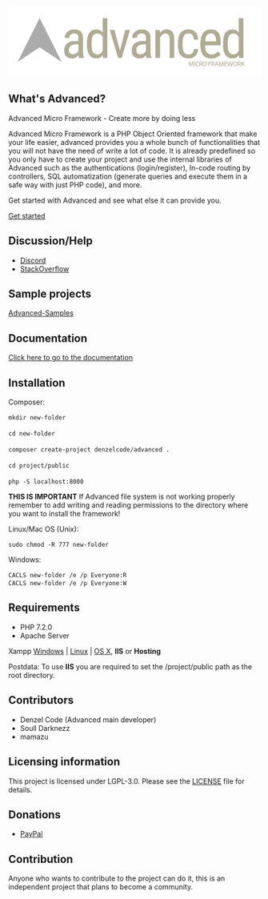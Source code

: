 ![Advanced](https://github.com/DenzelCode/Advanced/blob/master/project/public/assets/images/advanced.png?raw=true)

## What's Advanced?

Advanced Micro Framework - Create more by doing less

Advanced Micro Framework is a PHP Object Oriented framework that make your life easier, advanced provides you a whole bunch of functionalities that you will not have the need of write a lot of code. It is already predefined so you only have to create your project and use the internal libraries of Advanced such as the authentications (login/register), In-code routing by controllers, SQL automatization (generate queries and execute them in a safe way with just PHP code), and more.

Get started with Advanced and see what else it can provide you.

[Get started](https://github.com/DenzelCode/Advanced/wiki/Get-started)

## Discussion/Help

-   [Discord](https://discord.gg/T7PsB5z)
-   [StackOverflow](https://stackoverflow.com/tags/advanced-framework)

## Sample projects

[Advanced-Samples](https://github.com/DenzelCode/Advanced-Samples)

## Documentation

[Click here to go to the documentation](https://github.com/DenzelCode/Advanced/wiki/Get-started)

## Installation

Composer:

```
mkdir new-folder

cd new-folder

composer create-project denzelcode/advanced .

cd project/public

php -S localhost:8000
```

**THIS IS IMPORTANT**
If Advanced file system is not working properly remember to add writing and reading permissions to the directory where you want to install the framework!

Linux/Mac OS (Unix):

```
sudo chmod -R 777 new-folder
```

Windows:

```
CACLS new-folder /e /p Everyone:R
CACLS new-folder /e /p Everyone:W
```

## Requirements

-   PHP 7.2.0
-   Apache Server

Xampp [Windows](https://www.apachefriends.org/xampp-files/7.4.2/xampp-windows-x64-7.4.2-0-VC15-installer.exe) | [Linux](https://www.apachefriends.org/xampp-files/7.4.2/xampp-linux-x64-7.4.2-0-installer.run) | [OS X](https://www.apachefriends.org/xampp-files/7.4.2/xampp-osx-7.4.2-0-vm.dmg), **IIS** or **Hosting**

Postdata: To use **IIS** you are required to set the /project/public path as the root directory.

## Contributors

-   Denzel Code (Advanced main developer)
-   Soull Darknezz
-   mamazu

## Licensing information

This project is licensed under LGPL-3.0. Please see the [LICENSE](/LICENSE) file for details.

## Donations

-   [PayPal](https://paypal.me/DenzelGiraldo)

## Contribution

Anyone who wants to contribute to the project can do it, this is an independent project that plans to become a community.
